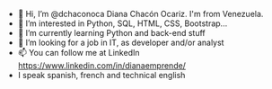 - 👋 Hi, I’m @dchaconoca Diana Chacón Ocariz. I'm from Venezuela.
- 👀 I’m interested in Python, SQL, HTML, CSS, Bootstrap...
- 🌱 I’m currently learning Python and back-end stuff
- 💞️ I’m looking for a job in IT, as developer and/or analyst
- 📫 You can follow me at LinkedIn https://www.linkedin.com/in/dianaemprende/
- I speak spanish, french and technical english

<!---
dchaconoca/dchaconoca is a ✨ special ✨ repository because its `README.md` (this file) appears on your GitHub profile.
You can click the Preview link to take a look at your changes.
--->
